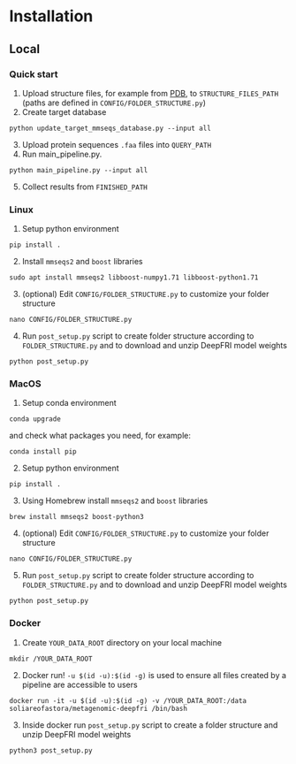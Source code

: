 # Installation
## Local

### Quick start
1. Upload structure files, for example from [PDB](https://www.rcsb.org/), to `STRUCTURE_FILES_PATH` (paths are defined in `CONFIG/FOLDER_STRUCTURE.py`)
2. Create target database
```{code-block} bash
python update_target_mmseqs_database.py --input all
```
3. Upload protein sequences `.faa` files into `QUERY_PATH`
4. Run main_pipeline.py.
```{code-block} bash
python main_pipeline.py --input all
```
5. Collect results from `FINISHED_PATH`

### Linux
1. Setup python environment
```{code-block} bash
pip install .
```
2. Install `mmseqs2` and `boost` libraries
```{code-block} bash
sudo apt install mmseqs2 libboost-numpy1.71 libboost-python1.71
```
3. (optional) Edit `CONFIG/FOLDER_STRUCTURE.py` to customize your folder structure
```{code-block} bash
nano CONFIG/FOLDER_STRUCTURE.py
```
4. Run `post_setup.py` script to create folder structure according to `FOLDER_STRUCTURE.py` and to download and unzip DeepFRI model weights
```{code-block} bash
python post_setup.py
```

### MacOS
1. Setup conda environment
```{code-block} bash
conda upgrade
```
and check what packages you need, for example:
```{code-block} bash
conda install pip
```
2. Setup python environment
```{code-block} bash
pip install .
```
3. Using Homebrew install `mmseqs2` and `boost` libraries
```{code-block} bash
brew install mmseqs2 boost-python3
```
4.  (optional) Edit `CONFIG/FOLDER_STRUCTURE.py` to customize your folder structure
```{code-block} bash
nano CONFIG/FOLDER_STRUCTURE.py
```
5. Run `post_setup.py` script to create folder structure according to `FOLDER_STRUCTURE.py` and to download and unzip DeepFRI model weights
```{code-block} bash
python post_setup.py
```

### Docker
1. Create `YOUR_DATA_ROOT` directory on your local machine
```{code-block} bash
mkdir /YOUR_DATA_ROOT
```
2. Docker run! `-u $(id -u):$(id -g)` is used to ensure all files created by a pipeline are accessible to users
```{code-block} bash
docker run -it -u $(id -u):$(id -g) -v /YOUR_DATA_ROOT:/data soliareofastora/metagenomic-deepfri /bin/bash
```
3. Inside docker run `post_setup.py` script to create a folder structure and unzip DeepFRI model weights
```{code-block} bash
python3 post_setup.py
```
